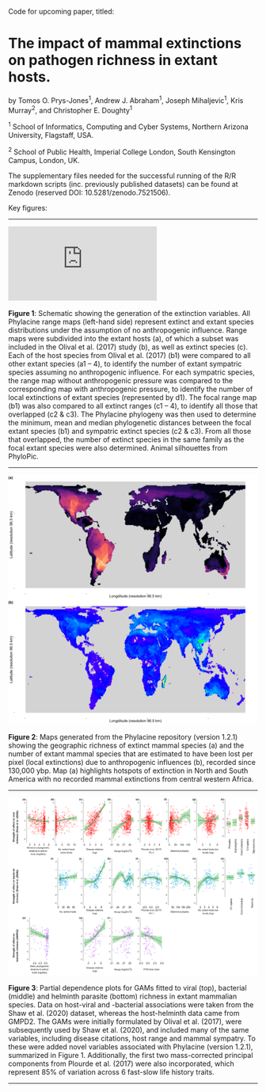 Code for upcoming paper, titled:

# The impact of mammal extinctions on pathogen richness in extant hosts.

by Tomos O. Prys-Jones<sup>1</sup>, Andrew J. Abraham<sup>1</sup>, Joseph Mihaljevic<sup>1</sup>, Kris Murray<sup>2</sup>, and Christopher E. Doughty<sup>1</sup> 

<sup>1</sup> School of Informatics, Computing and Cyber Systems, Northern Arizona University, Flagstaff, USA.

<sup>2</sup> School of Public Health, Imperial College London, South Kensington Campus, London, UK.

The supplementary files needed for the successful running of the R/R markdown scripts (inc. previously published datasets) can be found at Zenodo (reserved DOI: 10.5281/zenodo.7521506).

Key figures:

----
![alt text](https://github.com/Tomos/ExtinctHosts_PathogenRichness/blob/master/Figures/figure_process12.pdf)

**Figure 1**: Schematic showing the generation of the extinction variables. All Phylacine range maps (left-hand side) represent extinct and extant species distributions under the assumption of no anthropogenic influence. Range maps were subdivided into the extant hosts (a), of which a subset was included in the Olival et al. (2017) study (b), as well as extinct species (c). Each of the host species from Olival et al. (2017) (b1) were compared to all other extant species (a1 – 4), to identify the number of extant sympatric species assuming no anthropogenic influence. For each sympatric species, the range map without anthropogenic pressure was compared to the corresponding map with anthropogenic pressure, to identify the number of local extinctions of extant species (represented by d1). The focal range map (b1) was also compared to all extinct ranges (c1 – 4), to identify all those that overlapped (c2 & c3). The Phylacine phylogeny was then used to determine the minimum, mean and median phylogenetic distances between the focal extant species (b1) and sympatric extinct species (c2 & c3). From all those that overlapped, the number of extinct species in the same family as the focal extant species were also determined. Animal silhouettes from PhyloPic.

---

![alt text](https://github.com/Tomos/ExtinctHosts_PathogenRichness/blob/master/Figures/global_local_extinction.png)

**Figure 2**: Maps generated from the Phylacine repository (version 1.2.1) showing the geographic richness of extinct mammal species (a) and the number of extant mammal species that are estimated to have been lost per pixel (local extinctions) due to anthropogenic influences (b), recorded since 130,000 ybp. Map (a) highlights hotspots of extinction in North and South America with no recorded mammal extinctions from central western Africa.

---

![alt text](https://github.com/Tomos/ExtinctHosts_PathogenRichness/blob/master/Figures/ShawGMPD2_GAMs-total-richness-bact-virus-helminth.png)

**Figure 3**: Partial dependence plots for GAMs fitted to viral (top), bacterial (middle) and helminth parasite (bottom) richness in extant mammalian species. Data on host-viral and -bacterial associations were taken from the Shaw et al. (2020) dataset, whereas the host-helminth data came from GMPD2. The GAMs were initially formulated by Olival et al. (2017), were subsequently used by Shaw et al. (2020), and included many of the same variables, including disease citations, host range and mammal sympatry. To these were added novel variables associated with Phylacine (version 1.2.1), summarized in Figure 1. Additionally, the first two mass-corrected principal components from Plourde et al. (2017) were also incorporated, which represent 85% of variation across 6 fast-slow life history traits.

---

